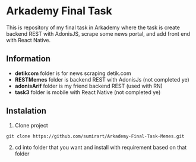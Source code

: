 # Arkademy Final Task
This is repository of my final task in Arkademy where the task is create backend REST with AdonisJS, scrape some news portal, and add front end with React Native.

## Information
- **detikcom** folder is for news scraping detik.com
- **RESTMemes** folder is backend REST with AdonisJs (not completed ye)
- **adonisArif** folder is my friend backend REST (used with RN)
- **task3** folder is mobile with React Native (not completed ye)

## Instalation
1. Clone project
```
git clone https://github.com/sumirart/Arkademy-Final-Task-Memes.git
```

2. cd into folder that you want and install with requirement based on that folder
